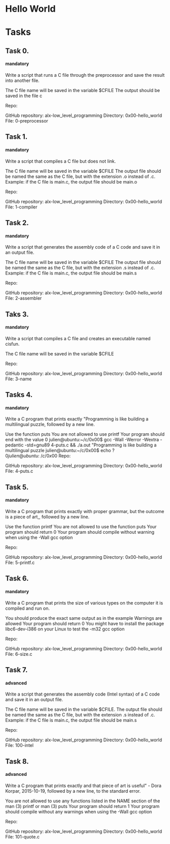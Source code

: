 # Hello World

# Tasks
## Task 0.
#### mandatory
Write a script that runs a C file through the preprocessor and save the result into another file.

The C file name will be saved in the variable $CFILE
The output should be saved in the file c

Repo:

GitHub repository: alx-low_level_programming
Directory: 0x00-hello_world
File: 0-preprocessor
   

## Task 1.
#### mandatory
Write a script that compiles a C file but does not link.

The C file name will be saved in the variable $CFILE
The output file should be named the same as the C file, but with the extension .o instead of .c.
Example: if the C file is main.c, the output file should be main.o

Repo:

GitHub repository: alx-low_level_programming
Directory: 0x00-hello_world
File: 1-compiler
   

## Task 2.
#### mandatory
Write a script that generates the assembly code of a C code and save it in an output file.

The C file name will be saved in the variable $CFILE
The output file should be named the same as the C file, but with the extension .s instead of .c.
Example: if the C file is main.c, the output file should be main.s
 
Repo:

GitHub repository: alx-low_level_programming
Directory: 0x00-hello_world
File: 2-assembler
   

## Taks 3.
#### mandatory
Write a script that compiles a C file and creates an executable named cisfun.

The C file name will be saved in the variable $CFILE
 
Repo:

GitHub repository: alx-low_level_programming
Directory: 0x00-hello_world
File: 3-name
   

## Tasks 4.
#### mandatory
Write a C program that prints exactly "Programming is like building a multilingual puzzle, followed by a new line.

Use the function puts
You are not allowed to use printf
Your program should end with the value 0
julien@ubuntu:~/c/0x00$ gcc -Wall -Werror -Wextra -pedantic -std=gnu89 4-puts.c && ./a.out
"Programming is like building a multilingual puzzle
julien@ubuntu:~/c/0x00$ echo $?
0
julien@ubuntu:~/c/0x00$ 
Repo:

GitHub repository: alx-low_level_programming
Directory: 0x00-hello_world
File: 4-puts.c
   

## Task 5.
#### mandatory
Write a C program that prints exactly with proper grammar, but the outcome is a piece of art,, followed by a new line.

Use the function printf
You are not allowed to use the function puts
Your program should return 0
Your program should compile without warning when using the -Wall gcc option
 
Repo:

GitHub repository: alx-low_level_programming
Directory: 0x00-hello_world
File: 5-printf.c
   

## Task 6.
#### mandatory
Write a C program that prints the size of various types on the computer it is compiled and run on.

You should produce the exact same output as in the example
Warnings are allowed
Your program should return 0
You might have to install the package libc6-dev-i386 on your Linux to test the -m32 gcc option
 
Repo:

GitHub repository: alx-low_level_programming
Directory: 0x00-hello_world
File: 6-size.c
   

## Task 7.
#### advanced
Write a script that generates the assembly code (Intel syntax) of a C code and save it in an output file.

The C file name will be saved in the variable $CFILE.
The output file should be named the same as the C file, but with the extension .s instead of .c.
Example: if the C file is main.c, the output file should be main.s
 
Repo:

GitHub repository: alx-low_level_programming
Directory: 0x00-hello_world
File: 100-intel
   

## Task 8.
#### advanced
Write a C program that prints exactly and that piece of art is useful" - Dora Korpar, 2015-10-19, followed by a new line, to the standard error.

You are not allowed to use any functions listed in the NAME section of the man (3) printf or man (3) puts
Your program should return 1
Your program should compile without any warnings when using the -Wall gcc option
 
Repo:

GitHub repository: alx-low_level_programming
Directory: 0x00-hello_world
File: 101-quote.c
